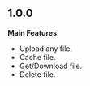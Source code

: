 ## 1.0.0

**Main Features**

-   Upload any file.
-   Cache file.
-   Get/Download file.
-   Delete file.
